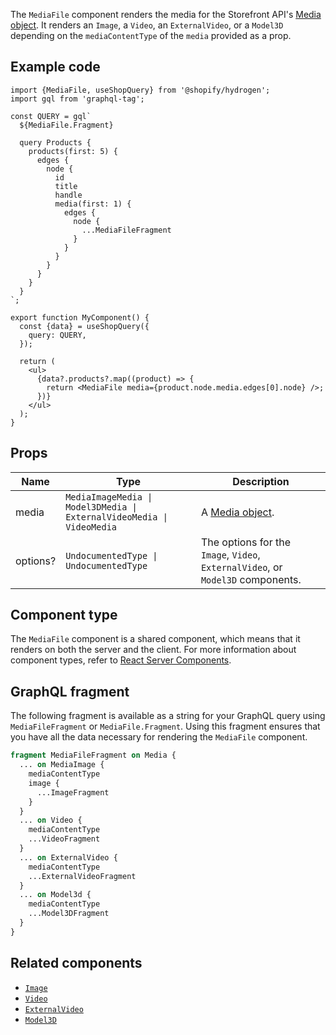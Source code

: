 <!-- This file is generated from the source code. Edit the files in /packages/hydrogen/src/components/MediaFile and run 'yarn generate-docs' at the root of this repo. -->

The `MediaFile` component renders the media for the Storefront API's
[Media object](/api/storefront/reference/products/media). It renders an `Image`, a
`Video`, an `ExternalVideo`, or a `Model3D` depending on the `mediaContentType` of the
`media` provided as a prop.

## Example code

```tsx
import {MediaFile, useShopQuery} from '@shopify/hydrogen';
import gql from 'graphql-tag';

const QUERY = gql`
  ${MediaFile.Fragment}

  query Products {
    products(first: 5) {
      edges {
        node {
          id
          title
          handle
          media(first: 1) {
            edges {
              node {
                ...MediaFileFragment
              }
            }
          }
        }
      }
    }
  }
`;

export function MyComponent() {
  const {data} = useShopQuery({
    query: QUERY,
  });

  return (
    <ul>
      {data?.products?.map((product) => {
        return <MediaFile media={product.node.media.edges[0].node} />;
      })}
    </ul>
  );
}
```

## Props

| Name     | Type                                                                                         | Description                                                                     |
| -------- | -------------------------------------------------------------------------------------------- | ------------------------------------------------------------------------------- |
| media    | <code>MediaImageMedia &#124; Model3DMedia &#124; ExternalVideoMedia &#124; VideoMedia</code> | A [Media object](/api/storefront/reference/products/media).                     |
| options? | <code>UndocumentedType &#124; UndocumentedType</code>                                        | The options for the `Image`, `Video`, `ExternalVideo`, or `Model3D` components. |

## Component type

The `MediaFile` component is a shared component, which means that it renders on both the server and the client. For more information about component types, refer to [React Server Components](/custom-storefronts/hydrogen/framework/react-server-components).

## GraphQL fragment

The following fragment is available as a string for your GraphQL query using `MediaFileFragment` or `MediaFile.Fragment`. Using this fragment ensures that you have all the data necessary for rendering the `MediaFile` component.

```graphql
fragment MediaFileFragment on Media {
  ... on MediaImage {
    mediaContentType
    image {
      ...ImageFragment
    }
  }
  ... on Video {
    mediaContentType
    ...VideoFragment
  }
  ... on ExternalVideo {
    mediaContentType
    ...ExternalVideoFragment
  }
  ... on Model3d {
    mediaContentType
    ...Model3DFragment
  }
}
```

## Related components

- [`Image`](/api/hydrogen/components/primitive/image)
- [`Video`](/api/hydrogen/components/primitive/video)
- [`ExternalVideo`](/api/hydrogen/components/primitive/externalvideo)
- [`Model3D`](/api/hydrogen/components/primitive/model3d)
